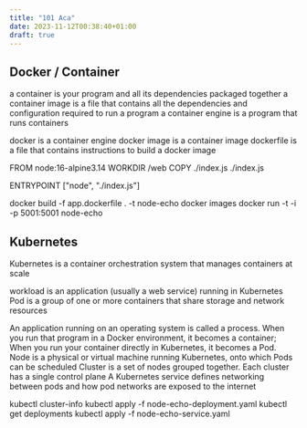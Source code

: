 ```yaml
---
title: "101 Aca"
date: 2023-11-12T00:38:40+01:00
draft: true
---
```


## Docker / Container

a container is your program and all its dependencies packaged together
a container image is a file that contains all the dependencies and configuration required to run a program
a container engine is a program that runs containers

docker is a container engine
docker image is a container image
dockerfile is a file that contains instructions to build a docker image

FROM node:16-alpine3.14
WORKDIR /web
COPY ./index.js ./index.js

ENTRYPOINT ["node", "./index.js"]

docker build -f app.dockerfile . -t node-echo
docker images
docker run -t -i -p 5001:5001 node-echo

## Kubernetes

Kubernetes is a container orchestration system that manages containers at scale

workload is an application (usually a web service) running in Kubernetes
Pod is a group of one or more containers that share storage and network resources

An application running on an operating system is called a process. When you run that program in a Docker environment, it becomes a container; When you run your container directly in Kubernetes, it becomes a Pod.
Node is a physical or virtual machine running Kubernetes, onto which Pods can be scheduled
Cluster is a set of nodes grouped together. Each cluster has a single control plane
A Kubernetes service defines networking between pods and how pod networks are exposed to the internet

kubectl cluster-info
kubectl apply -f node-echo-deployment.yaml
kubectl get deployments
kubectl apply -f node-echo-service.yaml
